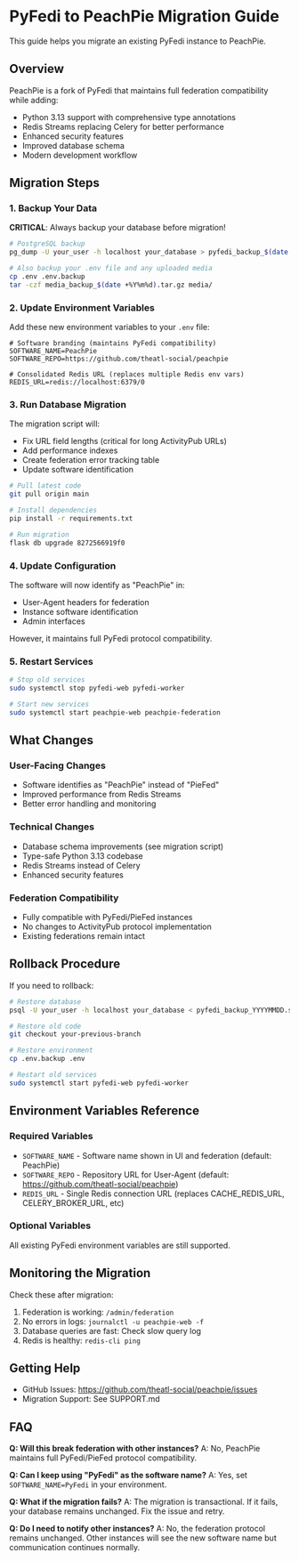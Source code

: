 # PyFedi to PeachPie Migration Guide

This guide helps you migrate an existing PyFedi instance to PeachPie.

## Overview

PeachPie is a fork of PyFedi that maintains full federation compatibility while adding:
- Python 3.13 support with comprehensive type annotations
- Redis Streams replacing Celery for better performance
- Enhanced security features
- Improved database schema
- Modern development workflow

## Migration Steps

### 1. Backup Your Data

**CRITICAL**: Always backup your database before migration!

```bash
# PostgreSQL backup
pg_dump -U your_user -h localhost your_database > pyfedi_backup_$(date +%Y%m%d).sql

# Also backup your .env file and any uploaded media
cp .env .env.backup
tar -czf media_backup_$(date +%Y%m%d).tar.gz media/
```

### 2. Update Environment Variables

Add these new environment variables to your `.env` file:

```env
# Software branding (maintains PyFedi compatibility)
SOFTWARE_NAME=PeachPie
SOFTWARE_REPO=https://github.com/theatl-social/peachpie

# Consolidated Redis URL (replaces multiple Redis env vars)
REDIS_URL=redis://localhost:6379/0
```

### 3. Run Database Migration

The migration script will:
- Fix URL field lengths (critical for long ActivityPub URLs)
- Add performance indexes
- Create federation error tracking table
- Update software identification

```bash
# Pull latest code
git pull origin main

# Install dependencies
pip install -r requirements.txt

# Run migration
flask db upgrade 8272566919f0
```

### 4. Update Configuration

The software will now identify as "PeachPie" in:
- User-Agent headers for federation
- Instance software identification
- Admin interfaces

However, it maintains full PyFedi protocol compatibility.

### 5. Restart Services

```bash
# Stop old services
sudo systemctl stop pyfedi-web pyfedi-worker

# Start new services
sudo systemctl start peachpie-web peachpie-federation
```

## What Changes

### User-Facing Changes
- Software identifies as "PeachPie" instead of "PieFed"
- Improved performance from Redis Streams
- Better error handling and monitoring

### Technical Changes
- Database schema improvements (see migration script)
- Type-safe Python 3.13 codebase
- Redis Streams instead of Celery
- Enhanced security features

### Federation Compatibility
- Fully compatible with PyFedi/PieFed instances
- No changes to ActivityPub protocol implementation
- Existing federations remain intact

## Rollback Procedure

If you need to rollback:

```bash
# Restore database
psql -U your_user -h localhost your_database < pyfedi_backup_YYYYMMDD.sql

# Restore old code
git checkout your-previous-branch

# Restore environment
cp .env.backup .env

# Restart old services
sudo systemctl start pyfedi-web pyfedi-worker
```

## Environment Variables Reference

### Required Variables
- `SOFTWARE_NAME` - Software name shown in UI and federation (default: PeachPie)
- `SOFTWARE_REPO` - Repository URL for User-Agent (default: https://github.com/theatl-social/peachpie)
- `REDIS_URL` - Single Redis connection URL (replaces CACHE_REDIS_URL, CELERY_BROKER_URL, etc)

### Optional Variables
All existing PyFedi environment variables are still supported.

## Monitoring the Migration

Check these after migration:
1. Federation is working: `/admin/federation`
2. No errors in logs: `journalctl -u peachpie-web -f`
3. Database queries are fast: Check slow query log
4. Redis is healthy: `redis-cli ping`

## Getting Help

- GitHub Issues: https://github.com/theatl-social/peachpie/issues
- Migration Support: See SUPPORT.md

## FAQ

**Q: Will this break federation with other instances?**
A: No, PeachPie maintains full PyFedi/PieFed protocol compatibility.

**Q: Can I keep using "PyFedi" as the software name?**
A: Yes, set `SOFTWARE_NAME=PyFedi` in your environment.

**Q: What if the migration fails?**
A: The migration is transactional. If it fails, your database remains unchanged. Fix the issue and retry.

**Q: Do I need to notify other instances?**
A: No, the federation protocol remains unchanged. Other instances will see the new software name but communication continues normally.